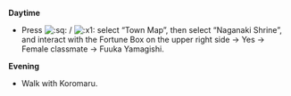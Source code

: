 **Daytime**

- Press ![:sq:](https://www.powerpyx.com/wp-includes/images/smilies/square.png) / ![:x1:](https://www.powerpyx.com/wp-includes/images/smilies/x1.png) select “Town Map”, then select “Naganaki Shrine”, and interact with the Fortune Box on the upper right side -> Yes -> Female classmate -> Fuuka Yamagishi.

**Evening**

- Walk with Koromaru.
